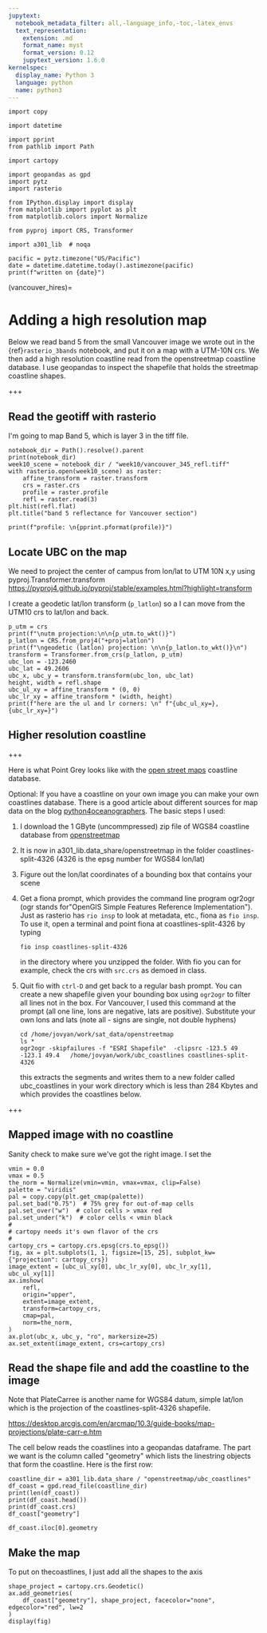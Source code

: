 ```yaml
---
jupytext:
  notebook_metadata_filter: all,-language_info,-toc,-latex_envs
  text_representation:
    extension: .md
    format_name: myst
    format_version: 0.12
    jupytext_version: 1.6.0
kernelspec:
  display_name: Python 3
  language: python
  name: python3
---
```


```{code-cell}
import copy
```

```{code-cell}
import datetime
```

```{code-cell}
import pprint
from pathlib import Path

import cartopy
```

```{code-cell}
import geopandas as gpd
import pytz
import rasterio
```

```{code-cell}
from IPython.display import display
from matplotlib import pyplot as plt
from matplotlib.colors import Normalize
```

```{code-cell}
from pyproj import CRS, Transformer

import a301_lib  # noqa

pacific = pytz.timezone("US/Pacific")
date = datetime.datetime.today().astimezone(pacific)
print(f"written on {date}")
```

(vancouver_hires)=
# Adding a high resolution map

Below we read band 5 from the small Vancouver image we wrote out in the {ref}`rasterio_3bands` notebook, and put it on a map with a UTM-10N crs.  We then add a high resolution coastline read from the openstreetmap coastline database.  I use geopandas to inspect the shapefile that
holds the streetmap coastline shapes.

+++

## Read the geotiff with rasterio

I'm going to map Band 5, which is layer 3 in the tiff file.

```{code-cell}
notebook_dir = Path().resolve().parent
print(notebook_dir)
week10_scene = notebook_dir / "week10/vancouver_345_refl.tiff"
with rasterio.open(week10_scene) as raster:
    affine_transform = raster.transform
    crs = raster.crs
    profile = raster.profile
    refl = raster.read(3)
plt.hist(refl.flat)
plt.title("band 5 reflectance for Vancouver section")
```

```{code-cell}
print(f"profile: \n{pprint.pformat(profile)}")
```

## Locate UBC on the map

We need to project the center of campus from lon/lat to UTM 10N x,y using pyproj.Transformer.transform
https://pyproj4.github.io/pyproj/stable/examples.html?highlight=transform

I create a geodetic lat/lon transform (`p_latlon`) so a I can
move from the UTM10 crs to lat/lon and back.

```{code-cell}
p_utm = crs
print(f"\nutm projection:\n\n{p_utm.to_wkt()}")
p_latlon = CRS.from_proj4("+proj=latlon")
print(f"\ngeodetic (latlon) projection: \n\n{p_latlon.to_wkt()}\n")
transform = Transformer.from_crs(p_latlon, p_utm)
ubc_lon = -123.2460
ubc_lat = 49.2606
ubc_x, ubc_y = transform.transform(ubc_lon, ubc_lat)
height, width = refl.shape
ubc_ul_xy = affine_transform * (0, 0)
ubc_lr_xy = affine_transform * (width, height)
print(f"here are the ul and lr corners: \n" f"{ubc_ul_xy=}, {ubc_lr_xy=}")
```

## Higher resolution coastline

+++

Here is what Point Grey looks like with the [open street maps](https://automating-gis-processes.github.io/site/notebooks/L6/retrieve_osm_data.html) coastline database.

Optional: If you have a coastline on your own image you can make your own coastlines database.  There is a good article about different sources for map data on the blog [python4oceanographers](
https://ocefpaf.github.io/python4oceanographers/blog/2015/06/22/osm/).  The basic steps I used:

1. I download the 1 GByte (uncommpressed) zip file of WGS84 coastline database from [openstreetmap](https://osmdata.openstreetmap.de/data/coastlines.html)

2. It is now in a301_lib.data_share/openstreetmap in the folder
   coastlines-split-4326  (4326 is the epsg number for WGS84 lon/lat)

3. Figure out the lon/lat coordinates of a bounding box that contains your scene

4. Get a fiona prompt, which provides the command line program ogr2ogr
   (ogr stands for"OpenGIS Simple Features Reference Implementation"). Just as rasterio has `rio insp`
   to look at metadata, etc., fiona as `fio insp`.  To use it, open a terminal and point fiona
   at coastlines-split-4326 by typing

       fio insp coastlines-split-4326

   in the directory where you unzipped the folder.  With fio you can for example, check the crs with
   `src.crs` as demoed in class.

5. Quit fio with `ctrl-D` and get back to a regular bash prompt.  You can create a new shapefile
   given your bounding box using `ogr2ogr` to filter all lines not in the box.
   For Vancouver, I used this command at the prompt (all one line, lons are negative,
   lats are positive).  Substitute your own lons and lats (note all - signs are single, not double hyphens)

       cd /home/jovyan/work/sat_data/openstreetmap
       ls *
       ogr2ogr -skipfailures -f "ESRI Shapefile"  -clipsrc -123.5 49 -123.1 49.4   /home/jovyan/work/ubc_coastlines coastlines-split-4326

   this extracts the segments and writes them to a new  folder called ubc_coastlines in your work directory which is less than 284 Kbytes and which provides the coastlines below.

+++

## Mapped image with no coastline

Sanity check to make sure we've got the right image.  I set the

```{code-cell}
vmin = 0.0
vmax = 0.5
the_norm = Normalize(vmin=vmin, vmax=vmax, clip=False)
palette = "viridis"
pal = copy.copy(plt.get_cmap(palette))
pal.set_bad("0.75")  # 75% grey for out-of-map cells
pal.set_over("w")  # color cells > vmax red
pal.set_under("k")  # color cells < vmin black
#
# cartopy needs it's own flavor of the crs
#
cartopy_crs = cartopy.crs.epsg(crs.to_epsg())
fig, ax = plt.subplots(1, 1, figsize=[15, 25], subplot_kw={"projection": cartopy_crs})
image_extent = [ubc_ul_xy[0], ubc_lr_xy[0], ubc_lr_xy[1], ubc_ul_xy[1]]
ax.imshow(
    refl,
    origin="upper",
    extent=image_extent,
    transform=cartopy_crs,
    cmap=pal,
    norm=the_norm,
)
ax.plot(ubc_x, ubc_y, "ro", markersize=25)
ax.set_extent(image_extent, crs=cartopy_crs)
```

## Read the shape file and add the coastline to the image

Note that PlateCarree is another name for WGS84 datum, simple lat/lon which is the projection of the coastlines-split-4326 shapefile.

https://desktop.arcgis.com/en/arcmap/10.3/guide-books/map-projections/plate-carr-e.htm

The cell below reads the coastlines into a geopandas dataframe.  The
part we want is the column called "geometry" which lists the linestring
objects that form the coastline.  Here is the first row:

```{code-cell}
coastline_dir = a301_lib.data_share / "openstreetmap/ubc_coastlines"
df_coast = gpd.read_file(coastline_dir)
print(len(df_coast))
print(df_coast.head())
print(df_coast.crs)
df_coast["geometry"]
```

```{code-cell}
df_coast.iloc[0].geometry
```

## Make the map

To put on thecoastlines, I just add all the shapes to the axis

```{code-cell}
shape_project = cartopy.crs.Geodetic()
ax.add_geometries(
    df_coast["geometry"], shape_project, facecolor="none", edgecolor="red", lw=2
)
display(fig)
```
